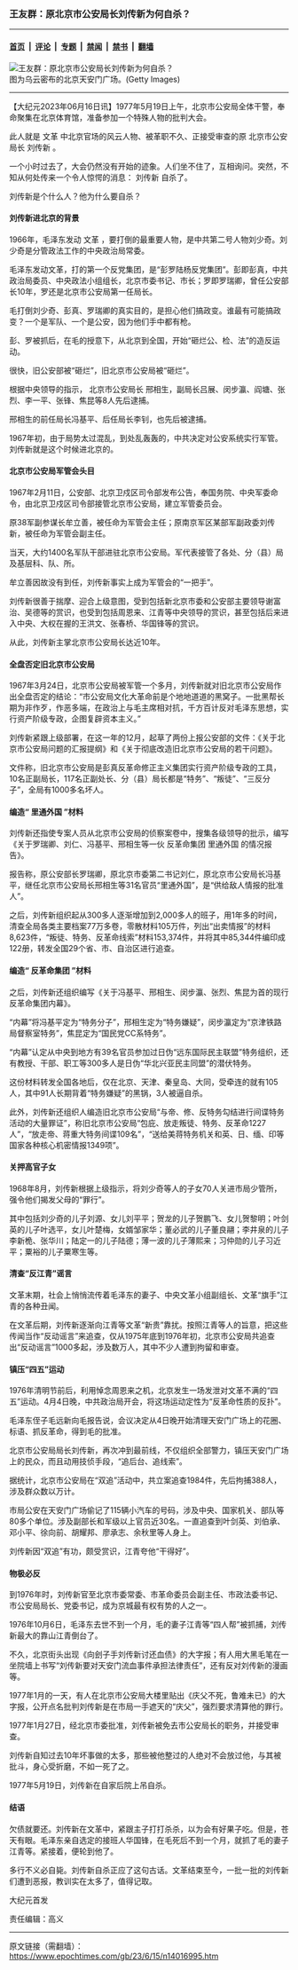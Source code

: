 ### 王友群：原北京市公安局长刘传新为何自杀？

---

#### [首页](../../../..?n14016995) &nbsp;|&nbsp; [评论](../../../../../epoch-comment?n14016995) &nbsp;|&nbsp; [专题](../../../../../epoch-special?n14016995) &nbsp;|&nbsp; [禁闻](../../../../../epoch-news?n14016995) &nbsp;|&nbsp; [禁书](../../../../../books?n14016995) &nbsp;|&nbsp; [翻墙](https://github.com/gfw-breaker/nogfw/blob/master/README.md?n14016995)


<div><img alt="王友群：原北京市公安局长刘传新为何自杀？" class="attachment-djy_600_400 size-djy_600_400 wp-post-image" src="https://i.epochtimes.com/assets/uploads/2023/06/id14016997-1-179.jpeg"/>
<div class="caption">
 图为乌云密布的北京天安门广场。(Getty Images)
</div></div><hr/><div class="post_content" id="artbody" itemprop="articleBody">
 <!-- article content begin -->
 <p>
  【大纪元2023年06月16日讯】1977年5月19日上午，北京市公安局全体干警，奉命聚集在北京体育馆，准备参加一个特殊人物的批判大会。
 </p>
 <p style="font-weight: 400;">
  此人就是
  <ok href="https://www.epochtimes.com/gb/tag/%E6%96%87%E9%9D%A9.html">
   文革
  </ok>
  中北京官场的风云人物、被革职不久、正接受审查的原
  <ok href="https://www.epochtimes.com/gb/tag/%E5%8C%97%E4%BA%AC%E5%B8%82%E5%85%AC%E5%AE%89%E5%B1%80%E9%95%BF.html">
   北京市公安局长
  </ok>
  <ok href="https://www.epochtimes.com/gb/tag/%E5%88%98%E4%BC%A0%E6%96%B0.html">
   刘传新
  </ok>
  。
 </p>
 <p style="font-weight: 400;">
  一个小时过去了，大会仍然没有开始的迹象。人们坐不住了，互相询问。突然，不知从何处传来一个令人惊愕的消息：
  <ok href="https://www.epochtimes.com/gb/tag/%E5%88%98%E4%BC%A0%E6%96%B0.html">
   刘传新
  </ok>
  自杀了。
 </p>
 <p style="font-weight: 400;">
  刘传新是个什么人？他为什么要自杀？
 </p>
 <h4 style="font-weight: 400;">
  <strong>
   刘传新进北京的背景
  </strong>
 </h4>
 <p style="font-weight: 400;">
  1966年，毛泽东发动
  <ok href="https://www.epochtimes.com/gb/tag/%E6%96%87%E9%9D%A9.html">
   文革
  </ok>
  ，要打倒的最重要人物，是中共第二号人物刘少奇。刘少奇是分管政法工作的中央政治局常委。
 </p>
 <p style="font-weight: 400;">
  毛泽东发动文革，打的第一个反党集团，是“彭罗陆杨反党集团”。彭即彭真，中共政治局委员、中央政法小组组长，北京市委书记、市长；罗即罗瑞卿，曾任公安部长10年，罗还是北京市公安局第一任局长。
 </p>
 <p style="font-weight: 400;">
  毛打倒刘少奇、彭真、罗瑞卿的真实目的，是担心他们搞政变。谁最有可能搞政变？一个是军队、一个是公安，因为他们手中都有枪。
 </p>
 <p style="font-weight: 400;">
  彭、罗被抓后，在毛的授意下，从北京到全国，开始“砸烂公、检、法”的造反运动。
 </p>
 <p style="font-weight: 400;">
  很快，旧公安部被“砸烂”，旧北京市公安局被“砸烂”。
 </p>
 <p style="font-weight: 400;">
  根据中央领导的指示，
  <ok href="https://www.epochtimes.com/gb/tag/%E5%8C%97%E4%BA%AC%E5%B8%82%E5%85%AC%E5%AE%89%E5%B1%80%E9%95%BF.html">
   北京市公安局长
  </ok>
  邢相生，副局长吕展、闵步瀛、阎塘、张烈、李一平、张锋、焦昆等8人先后逮捕。
 </p>
 <p style="font-weight: 400;">
  邢相生的前任局长冯基平、后任局长李钊，也先后被逮捕。
 </p>
 <p style="font-weight: 400;">
  1967年初，由于局势太过混乱，到处乱轰轰的，中共决定对公安系统实行军管。刘传新就是这个时候进北京的。
 </p>
 <h4 style="font-weight: 400;">
  <strong>
   北京市公安局军管会头目
  </strong>
 </h4>
 <p style="font-weight: 400;">
  1967年2月11日，公安部、北京卫戍区司令部发布公告，奉国务院、中央军委命令，由北京卫戍区司令部接管北京市公安局，建立军管委员会。
 </p>
 <p style="font-weight: 400;">
  原38军副参谋长牟立善，被任命为军管会主任；原南京军区某部军副政委刘传新，被任命为军管会副主任。
 </p>
 <p style="font-weight: 400;">
  当天，大约1400名军队干部进驻北京市公安局。军代表接管了各处、分（县）局及基层科、队、所。
 </p>
 <p style="font-weight: 400;">
  牟立善因故没有到任，刘传新事实上成为军管会的“一把手”。
 </p>
 <p style="font-weight: 400;">
  刘传新很善于揣摩、迎合上级意图，受到包括新北京市委和公安部主要领导谢富治、吴德等的赏识，也受到包括周恩来、江青等中央领导的赏识，甚至包括后来进入中央、大权在握的王洪文、张春桥、华国锋等的赏识。
 </p>
 <p style="font-weight: 400;">
  从此，刘传新主掌北京市公安局长达近10年。
 </p>
 <h4 style="font-weight: 400;">
  <strong>
   全盘否定旧北京市公安局
  </strong>
 </h4>
 <p style="font-weight: 400;">
  1967年3月24日，北京市公安局被军管一个多月，刘传新就对旧北京市公安局作出全盘否定的结论：“市公安局文化大革命前是个地地道道的黑窝子。一批黑帮长期为非作歹，作恶多端，在政治上与毛主席相对抗，千方百计反对毛泽东思想，实行资产阶级专政，企图复辟资本主义。”
 </p>
 <p style="font-weight: 400;">
  刘传新紧跟上级部署，在这一年的12月，起草了两份上报公安部的文件：《关于北京市公安局问题的汇报提纲》和《关于彻底改造旧北京市公安局的若干问题》。
 </p>
 <p style="font-weight: 400;">
  文件称，旧北京市公安局是彭真反革命修正主义集团实行资产阶级专政的工具，10名正副局长，117名正副处长、分（县）局长都是“特务”、“叛徒”、“三反分子”，全局有1000多名坏人。
 </p>
 <h4 style="font-weight: 400;">
  <strong>
   编造“
   <ok href="https://www.epochtimes.com/gb/tag/%E9%87%8C%E9%80%9A%E5%A4%96%E5%9B%BD.html">
    里通外国
   </ok>
   ”材料
  </strong>
 </h4>
 <p style="font-weight: 400;">
  刘传新还指使专案人员从北京市公安局的侦察案卷中，搜集各级领导的批示，编写《关于罗瑞卿、刘仁、冯基平、邢相生等一伙
  <ok href="https://www.epochtimes.com/gb/tag/%E5%8F%8D%E9%9D%A9%E5%91%BD%E9%9B%86%E5%9B%A2.html">
   反革命集团
  </ok>
  <ok href="https://www.epochtimes.com/gb/tag/%E9%87%8C%E9%80%9A%E5%A4%96%E5%9B%BD.html">
   里通外国
  </ok>
  的情况报告》。
 </p>
 <p style="font-weight: 400;">
  报告称，原公安部长罗瑞卿，原北京市委第二书记刘仁，原北京市公安局长冯基平，继任北京市公安局长邢相生等31名官员“里通外国”，是“供给敌人情报的批准人”。
 </p>
 <p style="font-weight: 400;">
  之后，刘传新组织起从300多人逐渐增加到2,000多人的班子，用1年多的时间，清查全局各类主要档案77万多卷，零散材料105万件，列出“出卖情报”的材料8,623件，“叛徒、特务、反革命线索”材料153,374件，并将其中85,344件编印成122册，转发全国29个省、市、自治区进行追查。
 </p>
 <h4 style="font-weight: 400;">
  <strong>
   编造“
   <ok href="https://www.epochtimes.com/gb/tag/%E5%8F%8D%E9%9D%A9%E5%91%BD%E9%9B%86%E5%9B%A2.html">
    反革命集团
   </ok>
   ”材料
  </strong>
 </h4>
 <p style="font-weight: 400;">
  之后，刘传新还组织编写《关于冯基平、邢相生、闵步瀛、张烈、焦昆为首的现行反革命集团内幕》。
 </p>
 <p style="font-weight: 400;">
  “内幕”将冯基平定为“特务分子”，邢相生定为“特务嫌疑”，闵步瀛定为“京津铁路局督察室特务”，焦昆定为“国民党CC系特务”。
 </p>
 <p style="font-weight: 400;">
  “内幕”认定从中央到地方有39名官员参加过日伪“远东国际民主联盟”特务组织，还有教授、干部、职工等300多人是日伪“华北兴亚民主同盟”的潜伏特务。
 </p>
 <p style="font-weight: 400;">
  这份材料转发全国各地后，仅在北京、天津、秦皇岛、大同，受牵连的就有105人，其中91人长期背着“特务嫌疑”的黑锅，3人被逼自杀。
 </p>
 <p style="font-weight: 400;">
  此外，刘传新还组织人编造旧北京市公安局“与帝、修、反特务勾结进行间谍特务活动的大量罪证”，称旧北京市公安局“包庇、放走叛徒、特务、反革命1227人”，“放走帝、蒋重大特务间谍109名”，“送给美蒋特务机关和英、日、缅、印等国家各种核心机密情报1349项”。
 </p>
 <h4 style="font-weight: 400;">
  <strong>
   关押高官子女
  </strong>
 </h4>
 <p style="font-weight: 400;">
  1968年8月，刘传新根据上级指示，将刘少奇等人的子女70人关进市局少管所，强令他们揭发父母的“罪行”。
 </p>
 <p style="font-weight: 400;">
  其中包括刘少奇的儿子刘源、女儿刘平平；贺龙的儿子贺鹏飞、女儿贺黎明；叶剑英的儿子叶选平，女儿叶楚梅，女婿邹家华；董必武的儿子董良翮；李井泉的儿子李新桅、张华川；陆定一的儿子陆德；薄一波的儿子薄熙来；习仲勋的儿子习近平；粟裕的儿子粟寒生等。
 </p>
 <h4 style="font-weight: 400;">
  <strong>
   清查“反江青”谣言
  </strong>
 </h4>
 <p style="font-weight: 400;">
  文革末期，社会上悄悄流传着毛泽东的妻子、中央文革小组副组长、文革“旗手”江青的各种丑闻。
 </p>
 <p style="font-weight: 400;">
  在文革后期，刘传新逐渐向江青等文革“新贵”靠扰。按照江青等人的旨意，把这些传闻当作“反动谣言”来追查，仅从1975年底到1976年初，北京市公安局共追查出“反动谣言”1000多起，涉及数万人，其中不少人遭到拘留和审查。
 </p>
 <h4 style="font-weight: 400;">
  <strong>
   镇压“四五”运动
  </strong>
 </h4>
 <p style="font-weight: 400;">
  1976年清明节前后，利用悼念周恩来之机，北京发生一场发泄对文革不满的“四五”运动。4月4日晚，中共政治局开会，将这场运动定性为“反革命性质的反扑”。
 </p>
 <p style="font-weight: 400;">
  毛泽东侄子毛远新向毛报告说，会议决定从4日晚开始清理天安门广场上的花圈、标语、抓反革命，得到毛的批准。
 </p>
 <p style="font-weight: 400;">
  北京市公安局局长刘传新，再次冲到最前线，不仅组织全部警力，镇压天安门广场上的民众，而且动用技侦手段，“追后台、追线索”。
 </p>
 <p style="font-weight: 400;">
  据统计，北京市公安局在“双追”活动中，共立案追查1984件，先后拘捕388人，涉及群众数以万计。
 </p>
 <p style="font-weight: 400;">
  市局公安在天安门广场偷记了115辆小汽车的号码，涉及中央、国家机关、部队等80多个单位。涉及副部长和军级以上官员近30名。一直追查到叶剑英、刘伯承、邓小平、徐向前、胡耀邦、廖承志、余秋里等人身上。
 </p>
 <p style="font-weight: 400;">
  刘传新因“双追”有功，颇受赏识，江青夸他“干得好”。
 </p>
 <h4 style="font-weight: 400;">
  <strong>
   物极必反
  </strong>
 </h4>
 <p style="font-weight: 400;">
  到1976年时，刘传新官至北京市委常委、市革命委员会副主任、市政法委书记、市公安局局长、党委书记，成为京城最有权有势的人之一。
 </p>
 <p style="font-weight: 400;">
  1976年10月6日，毛泽东去世不到一个月，毛的妻子江青等“四人帮”被抓捕，刘传新最大的靠山江青倒台了。
 </p>
 <p style="font-weight: 400;">
  不久，北京街头出现《向刽子手刘传新讨还血债》的大字报；有人用大黑毛笔在一坐院墙上书写“刘传新要对天安门流血事件承担法律责任”，还有反对刘传新的漫画等。
 </p>
 <p style="font-weight: 400;">
  1977年1月的一天，有人在北京市公安局大楼里贴出《庆父不死，鲁难未已》的大字报，公开点名批判刘传新是在市局一手遮天的“庆父”，强烈要求清算他的罪行。
 </p>
 <p style="font-weight: 400;">
  1977年1月27日，经北京市委批准，刘传新被免去市公安局长的职务，并接受审查。
 </p>
 <p style="font-weight: 400;">
  刘传新自知过去10年坏事做的太多，那些被他整过的人绝对不会放过他，与其被批斗，身心受折磨，不如一死了之。
 </p>
 <p style="font-weight: 400;">
  1977年5月19日，刘传新在自家后院上吊自杀。
 </p>
 <h4 style="font-weight: 400;">
  <strong>
   结语
  </strong>
 </h4>
 <p style="font-weight: 400;">
  欠债就要还。刘传新在文革中，紧跟主子打打杀杀，以为会有好果子吃。但是，苍天有眼。毛泽东亲自选定的接班人华国锋，在毛死后不到一个月，就抓了毛的妻子江青等。紧接着，便轮到他了。
 </p>
 <p style="font-weight: 400;">
  多行不义必自毙。刘传新自杀正应了这句古话。文革结束至今，一批一批的刘传新们遭到恶报，教训实在太多了，值得记取。
 </p>
 <p style="font-weight: 400;">
  大纪元首发
 </p>
 <p style="font-weight: 400;">
  责任编辑：高义
 </p>
 <!-- article content end -->
 <div id="below_article_ad">
 </div>
</div>


---

原文链接（需翻墙）：https://www.epochtimes.com/gb/23/6/15/n14016995.htm